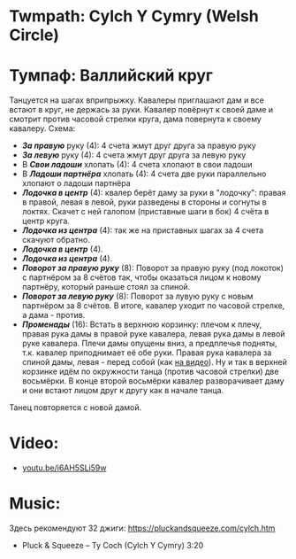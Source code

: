 Twmpath: Cylch Y Cymry (Welsh Circle)
==========================================
# Тумпаф: Валлийский круг
Танцуется на шагах вприпрыжку. Кавалеры приглашают дам и все встают в круг, не держась за руки. Кавалер повёрнут к своей даме и смотрит против часовой стрелки круга, дама повернута к своему кавалеру. Схема:

- ___За правую___ руку (4): 4 счета жмут друг друга за правую руку
- ___За левую___ руку (4): 4 счета жмут друг друга за левую руку
- В ___Свои ладоши___ хлопать (4): 4 счета хлопают в свои ладоши
- В ___Ладоши партнёра___ хлопать (4): 4 счета две руки параллельно хлопают о ладоши партнёра
- ___Лодочка в центр___ (4): квалер берёт даму за руки в "лодочку": правая в правой, левая в левой, руки разведены в стороны и согнуты в локтях. Скачет с ней галопом (приставные шаги в бок) 4 счёта в центр круга.
- ___Лодочка из центра___ (4): так же на приставных шагах за 4 счета скачуют обратно.
- ___Лодочка в центр___ (4).
- ___Лодочка из центра___ (4).
- ___Поворот за правую руку___ (8): Поворот за правую руку (под локоток) с партнёром за 8 счётов так, чтобы оказаться лицом к новому партнёру, который раньше стоял за спиной.
- ___Поворот за левую руку___ (8): Поворот за лувую руку с новым партнёром за 8 счётов. В итоге, кавалер уходит по часовой стрелке, а дама - против.
- ___Променады___ (16): Встать в верхнюю корзинку: плечом к плечу, правая рука дамы в правой руке кавалера, левая рука дамы в левой руке кавалера. Плечи дамы опущены вниз, а предплечья подняты, т.к. кавалер приподнимает её обе руки. Правая рука кавалера за спиной дамы, левая - перед собой (как [на видео](https://www.youtube.com/watch?v=i6AH5SLi59w)). Ну и так в верхней корзинке идём по окружности танца (против часовой стрелки) две восьмёрки. В конце второй восьмёрки кавалер разворачивает даму и они встают лицом друг к другу как в начале танца.

Танец повторяется с новой дамой.

Video:
======
- [youtu.be/i6AH5SLi59w](https://www.youtube.com/watch?v=i6AH5SLi59w)

Music:
======

Здесь рекомендуют 32 джиги: https://pluckandsqueeze.com/cylch.htm

- Pluck & Squeeze – Ty Coch (Cylch Y Cymry) 3:20
